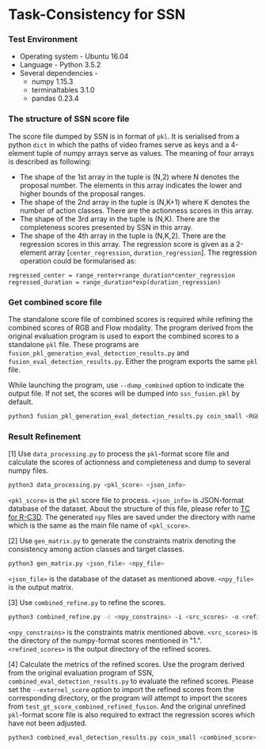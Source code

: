 # Task-Consistency for SSN

### Test Environment

* Operating system - Ubuntu 16.04
* Language - Python 3.5.2
* Several dependencies -
  - numpy 1.15.3
  - terminaltables 3.1.0
  - pandas 0.23.4

### The structure of SSN score file

The score file dumped by SSN is in format of `pkl`. It is serialised from a python `dict` in which the paths of video frames serve as keys and a 4-element tuple of numpy arrays serve as values. The meaning of four arrays is described as following:

* The shape of the 1st array in the tuple is (N,2) where N denotes the proposal number. The elements in this array indicates the lower and higher bounds of the proposal ranges.
* The shape of the 2nd array in the tuple is (N,K+1) where K denotes the number of action classes. There are the actionness scores in this array.
* The shape of the 3rd array in the tuple is (N,K). There are the completeness scores presented by SSN in this array.
* The shape of the 4th array in the tuple is (N,K,2). There are the regression scores in this array. The regression score is given as a 2-element array \[`center_regression`, `duration_regression`\]. The regression operation could be formularised as:

```
regressed_center = range_renter+range_duration*center_regression
regressed_duration = range_duration*exp(duration_regression)
```

### Get combined score file

The standalone score file of combined scores is required while refining the combined scores of RGB and Flow modality. The program derived from the original evaluation program is used to export the combined scores to a standalone `pkl` file. These programs are `fusion_pkl_generation_eval_detection_results.py` and `fusion_eval_detection_results.py`. Either the program exports the same `pkl` file.

While launching the program, use `--dump_combined` option to indicate the output file. If not set, the scores will be dumped into `ssn_fusion.pkl` by default.

```sh
python3 fusion_pkl_generation_eval_detection_results.py coin_small <RGB_score> <Flow_score> --score_weights 2 1 --dump_combined <dump_file>
```

### Result Refinement

[1] Use `data_processing.py` to process the `pkl`-format score file and calculate the scores of actionness and completeness and dump to several numpy files.

```sh
python3 data_processing.py <pkl_score> <json_info>
```

`<pkl_score>` is the `pkl` score file to process. `<json_info>` is JSON-format database of the dataset. About the structure of this file, please refer to [TC for R-C3D](../tc-c3d/README.md). The generated `npy` files are saved under the directory with name which is the same as the main file name of `<pkl_score>`.

[2] Use `gen_matrix.py` to generate the constraints matrix denoting the consistency among action classes and target classes. 

```sh
python3 gen_matrix.py <json_file> <npy_file>
```

`<json_file>` is the database of the dataset as mentioned above. `<npy_file>` is the output matrix.

[3] Use `combined_refine.py` to refine the scores.

```sh
python3 combined_refine.py -c <npy_constrains> -i <src_scores> -o <refined_scores>
```

`<npy_constrains>` is the constraints matrix mentioned above. `<src_scores>` is the directory of the numpy-format scores mentioned in "1.". `<refined_scores>` is the output directory of the refined scores.

[4] Calculate the metrics of the refined scores. Use the program derived from the original evaluation program of SSN, `combined_eval_detection_results.py` to evaluate the refined scores. Please set the `--externel_score` option to import the refined scores from the corresponding directory, or the program will attempt to import the scores from `test_gt_score_combined_refined_fusion`. And the original unrefined `pkl`-format score file is also required to extract the regression scores which have not been adjusted.

```sh
python3 combined_eval_detection_results.py coin_small <combined_score> --externel_score <external_score>
```
